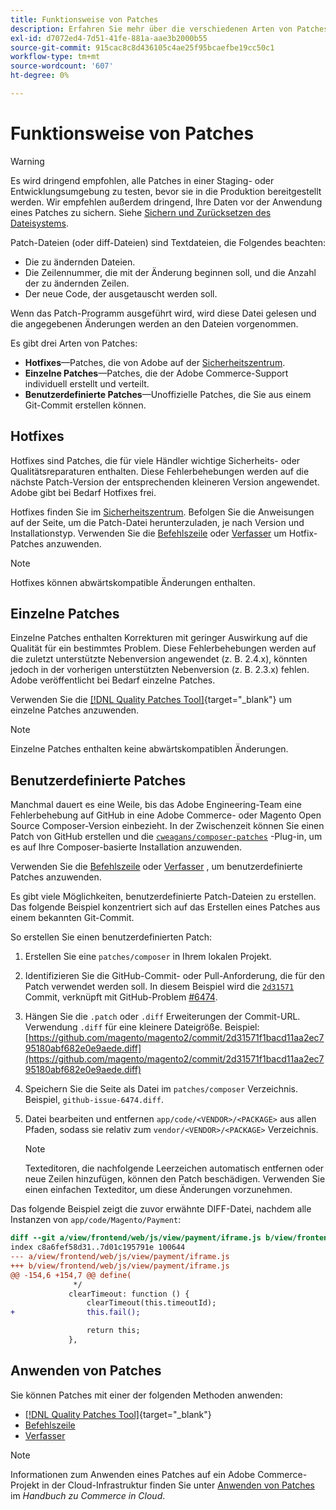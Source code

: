 ```yaml
---
title: Funktionsweise von Patches
description: Erfahren Sie mehr über die verschiedenen Arten von Patches für Adobe Commerce und Magento Open Source und deren Funktionsweise.
exl-id: d7072ed4-7d51-41fe-881a-aae3b2000b55
source-git-commit: 915cac8c8d436105c4ae25f95bcaefbe19cc50c1
workflow-type: tm+mt
source-wordcount: '607'
ht-degree: 0%

---
```


# Funktionsweise von Patches

>[!WARNING]
>
>Es wird dringend empfohlen, alle Patches in einer Staging- oder Entwicklungsumgebung zu testen, bevor sie in die Produktion bereitgestellt werden. Wir empfehlen außerdem dringend, Ihre Daten vor der Anwendung eines Patches zu sichern. Siehe [Sichern und Zurücksetzen des Dateisystems](../../installation/tutorials/backup.md).

Patch-Dateien (oder diff-Dateien) sind Textdateien, die Folgendes beachten:

- Die zu ändernden Dateien.
- Die Zeilennummer, die mit der Änderung beginnen soll, und die Anzahl der zu ändernden Zeilen.
- Der neue Code, der ausgetauscht werden soll.

Wenn das Patch-Programm ausgeführt wird, wird diese Datei gelesen und die angegebenen Änderungen werden an den Dateien vorgenommen.

Es gibt drei Arten von Patches:

- **Hotfixes**—Patches, die von Adobe auf der [Sicherheitszentrum](https://magento.com/security/patches).
- **Einzelne Patches**—Patches, die der Adobe Commerce-Support individuell erstellt und verteilt.
- **Benutzerdefinierte Patches**—Unoffizielle Patches, die Sie aus einem Git-Commit erstellen können.

## Hotfixes

Hotfixes sind Patches, die für viele Händler wichtige Sicherheits- oder Qualitätsreparaturen enthalten. Diese Fehlerbehebungen werden auf die nächste Patch-Version der entsprechenden kleineren Version angewendet. Adobe gibt bei Bedarf Hotfixes frei.

Hotfixes finden Sie im [Sicherheitszentrum](https://magento.com/security/patches). Befolgen Sie die Anweisungen auf der Seite, um die Patch-Datei herunterzuladen, je nach Version und Installationstyp. Verwenden Sie die [Befehlszeile](../patches/apply.md#) oder [Verfasser](../patches/apply.md) um Hotfix-Patches anzuwenden.

>[!NOTE]
>
>Hotfixes können abwärtskompatible Änderungen enthalten.

## Einzelne Patches

Einzelne Patches enthalten Korrekturen mit geringer Auswirkung auf die Qualität für ein bestimmtes Problem. Diese Fehlerbehebungen werden auf die zuletzt unterstützte Nebenversion angewendet (z. B. 2.4.x), könnten jedoch in der vorherigen unterstützten Nebenversion (z. B. 2.3.x) fehlen. Adobe veröffentlicht bei Bedarf einzelne Patches.

Verwenden Sie die [[!DNL Quality Patches Tool]](https://experienceleague.adobe.com/tools/commerce-quality-patches/index.html){target="_blank"} um einzelne Patches anzuwenden.

>[!NOTE]
>
>Einzelne Patches enthalten keine abwärtskompatiblen Änderungen.

## Benutzerdefinierte Patches

Manchmal dauert es eine Weile, bis das Adobe Engineering-Team eine Fehlerbehebung auf GitHub in eine Adobe Commerce- oder Magento Open Source Composer-Version einbezieht. In der Zwischenzeit können Sie einen Patch von GitHub erstellen und die [`cweagans/composer-patches`](https://github.com/cweagans/composer-patches/) -Plug-in, um es auf Ihre Composer-basierte Installation anzuwenden.

Verwenden Sie die [Befehlszeile](apply.md#command-line) oder [Verfasser](apply.md#composer) , um benutzerdefinierte Patches anzuwenden.

Es gibt viele Möglichkeiten, benutzerdefinierte Patch-Dateien zu erstellen. Das folgende Beispiel konzentriert sich auf das Erstellen eines Patches aus einem bekannten Git-Commit.

So erstellen Sie einen benutzerdefinierten Patch:

1. Erstellen Sie eine `patches/composer` in Ihrem lokalen Projekt.
1. Identifizieren Sie die GitHub-Commit- oder Pull-Anforderung, die für den Patch verwendet werden soll. In diesem Beispiel wird die [`2d31571`](https://github.com/magento/magento2/commit/2d31571f1bacd11aa2ec795180abf682e0e9aede) Commit, verknüpft mit GitHub-Problem [#6474](https://github.com/magento/magento2/issues/6474).
1. Hängen Sie die `.patch` oder `.diff` Erweiterungen der Commit-URL. Verwendung `.diff` für eine kleinere Dateigröße. Beispiel: [https://github.com/magento/magento2/commit/2d31571f1bacd11aa2ec795180abf682e0e9aede.diff](https://github.com/magento/magento2/commit/2d31571f1bacd11aa2ec795180abf682e0e9aede.diff)
1. Speichern Sie die Seite als Datei im `patches/composer` Verzeichnis. Beispiel, `github-issue-6474.diff`.
1. Datei bearbeiten und entfernen `app/code/<VENDOR>/<PACKAGE>` aus allen Pfaden, sodass sie relativ zum `vendor/<VENDOR>/<PACKAGE>` Verzeichnis.

   >[!NOTE]
   >
   >Texteditoren, die nachfolgende Leerzeichen automatisch entfernen oder neue Zeilen hinzufügen, können den Patch beschädigen. Verwenden Sie einen einfachen Texteditor, um diese Änderungen vorzunehmen.

Das folgende Beispiel zeigt die zuvor erwähnte DIFF-Datei, nachdem alle Instanzen von `app/code/Magento/Payment`:

```diff
diff --git a/view/frontend/web/js/view/payment/iframe.js b/view/frontend/web/js/view/payment/iframe.js
index c8a6fef58d31..7d01c195791e 100644
--- a/view/frontend/web/js/view/payment/iframe.js
+++ b/view/frontend/web/js/view/payment/iframe.js
@@ -154,6 +154,7 @@ define(
              */
             clearTimeout: function () {
                 clearTimeout(this.timeoutId);
+                this.fail();

                 return this;
             },
```

## Anwenden von Patches

Sie können Patches mit einer der folgenden Methoden anwenden:

- [[!DNL Quality Patches Tool]](https://experienceleague.adobe.com/tools/commerce-quality-patches/index.html){target="_blank"}
- [Befehlszeile](/help/upgrade/patches/apply.md#command-line)
- [Verfasser](/help/upgrade/patches/apply.md#composer)

>[!NOTE]
>
>Informationen zum Anwenden eines Patches auf ein Adobe Commerce-Projekt in der Cloud-Infrastruktur finden Sie unter [Anwenden von Patches](https://experienceleague.adobe.com/docs/commerce-cloud-service/user-guide/develop/upgrade/apply-patches.html) im _Handbuch zu Commerce in Cloud_.

